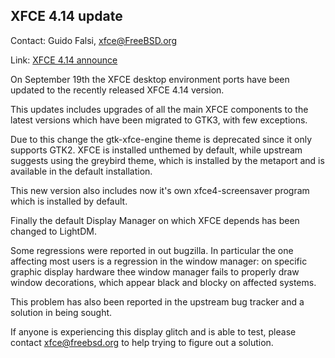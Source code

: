 ## XFCE 4.14 update ##

Contact: Guido Falsi, <xfce@FreeBSD.org>  

Link:	 [XFCE 4.14 announce](https://xfce.org/about/news/?post=1565568000)

On September 19th the XFCE desktop environment ports have been updated
to the recently released XFCE 4.14 version.

This updates includes upgrades of all the main XFCE components to the
latest versions which have been migrated  to GTK3, with few exceptions.

Due to this change the gtk-xfce-engine theme is deprecated since it only
supports GTK2. XFCE is installed unthemed by default, while upstream
suggests using the greybird theme, which is installed by the metaport
and is available in the default installation.

This new version also includes now it's own xfce4-screensaver program
which is installed by default.

Finally the default Display Manager on which XFCE depends has been
changed to LightDM.

Some regressions were reported in out bugzilla. In particular the one
affecting most users is a regression in the window manager: on specific
graphic display hardware thee window manager fails to properly draw
window decorations, which appear black and blocky on affected systems.

This problem has also been reported in the upstream bug tracker and a
solution in being sought.

If anyone is experiencing this display glitch and is able to test,
please contact xfce@freebsd.org to help trying to figure out a solution.

